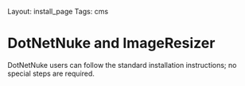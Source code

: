 Layout: install_page
Tags: cms

# DotNetNuke and ImageResizer


DotNetNuke users can follow the standard installation instructions; no special steps are required.